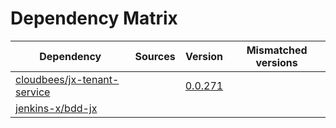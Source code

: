 # Dependency Matrix

Dependency | Sources | Version | Mismatched versions
---------- | ------- | ------- | -------------------
[cloudbees/jx-tenant-service](https://github.com/cloudbees/jx-tenant-service) |  | [0.0.271](https://github.com/cloudbees/jx-tenant-service/releases/tag/v0.0.271) | 
[jenkins-x/bdd-jx](https://github.com/jenkins-x/bdd-jx.git) |  | []() | 
